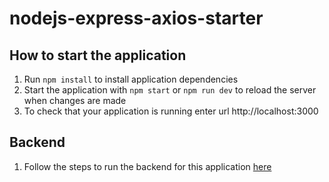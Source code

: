 # nodejs-express-axios-starter

## How to start the application
1. Run `npm install` to install application dependencies
2. Start the application with `npm start` or `npm run dev` to reload the server when changes are made
3. To check that your application is running enter url http://localhost:3000

## Backend
1. Follow the steps to run the backend for this application <a href="https://github.com/shaunganley/java-dropwizard-flyway-starter" target="_blank">here</a>